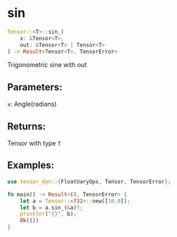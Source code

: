 # sin
```rust
Tensor::<T>::sin_(
    x: &Tensor<T>, 
    out: &Tensor<T> | Tensor<T>
) -> Result<Tensor<T>, TensorError>
```
Trigonometric sine with out
## Parameters:
`x`: Angle(radians)
## Returns:
Tensor with type `T`
## Examples:
```rust
use tensor_dyn::{FloatUaryOps, Tensor, TensorError};

fn main() -> Result<(), TensorError> {
    let a = Tensor::<f32>::new([10.0]);
    let b = a.sin_(&a)?;
    println!("{}", b);
    Ok(())
}
```
